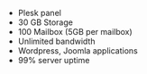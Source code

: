 - Plesk panel
- 30 GB Storage
- 100 Mailbox (5GB per mailbox)
- Unlimited bandwidth
- Wordpress, Joomla applications
- 99% server uptime
